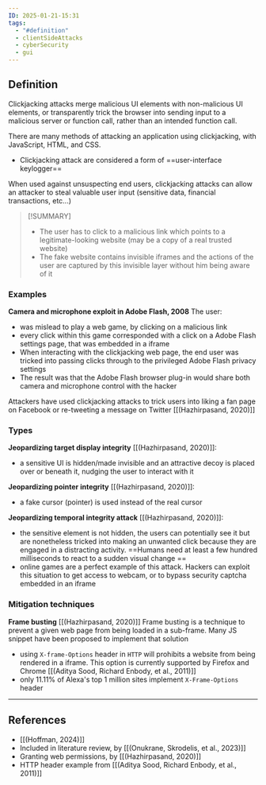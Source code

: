 ```yaml
---
ID: 2025-01-21-15:31
tags:
  - "#definition"
  - clientSideAttacks
  - cyberSecurity
  - gui
---
```

## Definition

 Clickjacking attacks merge malicious UI elements with non-malicious UI elements, or transparently trick the browser into sending input to a malicious server or function call, rather than an intended function call.
 
There are many methods of attacking an application using clickjacking, with JavaScript, HTML, and CSS.
- Clickjacking attack are considered a form of ==user-interface keylogger==

When used against unsuspecting end users, clickjacking attacks can allow an attacker to steal valuable user input (sensitive data, financial transactions, etc...)

> [!SUMMARY]
> - The user has to click to a malicious link which points to a legitimate-looking website (may be a copy of a real trusted website)
> - The fake website contains invisible iframes and the actions of the user are captured by this invisible layer without him being aware of it

### Examples

**Camera and microphone exploit in Adobe Flash, 2008** 
The user:
- was mislead to play a web game, by clicking on a malicious link
- every click within this game corresponded with a click on a Adobe Flash settings page, that was embedded in a iframe
- When interacting with the clickjacking web page, the end user was tricked into passing clicks through to the privileged Adobe Flash privacy settings
- The result was that the Adobe Flash browser plug-in would share both camera and microphone control with the hacker

Attackers have used clickjacking attacks to trick users into liking a fan page on Facebook or re-tweeting a message on Twitter [[(Hazhirpasand, 2020)]]

### Types

**Jeopardizing target display integrity**  [[(Hazhirpasand, 2020)]]:
- a sensitive UI is hidden/made invisible and an attractive decoy is placed over or beneath it, nudging the user to interact with it

**Jeopardizing pointer integrity**  [[(Hazhirpasand, 2020)]]:
- a fake cursor (pointer) is used instead of the real cursor

**Jeopardizing temporal integrity attack**  [[(Hazhirpasand, 2020)]]:
- the sensitive element is not hidden, the users can potentially see it but are nonetheless tricked into making an unwanted click because they are engaged in a distracting activity. ==Humans need at least a few hundred milliseconds to react to a sudden visual change ==
- online games are a perfect example of this attack. Hackers can exploit this situation to get access to webcam, or to bypass security captcha embedded in an iframe

### Mitigation techniques

**Frame busting** [[(Hazhirpasand, 2020)]]
Frame busting is a technique to prevent a given web page from being loaded in a sub-frame. Many JS snippet have been proposed to implement that solution
- using `X-frame-Options` header in `HTTP` will prohibits a website from being rendered in a iframe. This option is currently supported by Firefox and Chrome  [[(Aditya Sood, Richard Enbody, et al., 2011)]]
- only 11.11% of Alexa's top 1 million sites implement `X-Frame-Options` header 

---
## References
- [[(Hoffman, 2024)]]
- Included in literature review, by [[(Onukrane, Skrodelis, et al., 2023)]]
- Granting web permissions, by [[(Hazhirpasand, 2020)]]
- HTTP header example from [[(Aditya Sood, Richard Enbody, et al., 2011)]]